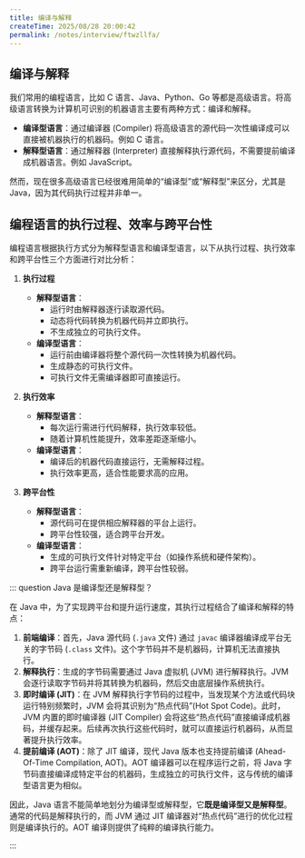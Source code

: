 ```yaml
---
title: 编译与解释
createTime: 2025/08/28 20:00:42
permalink: /notes/interview/ftwzllfa/
---
```

## 编译与解释

我们常用的编程语言，比如 C 语言、Java、Python、Go 等都是高级语言。将高级语言转换为计算机可识别的机器语言主要有两种方式：编译和解释。

*   **编译型语言**：通过编译器 (Compiler) 将高级语言的源代码一次性编译成可以直接被机器执行的机器码。例如 C 语言。
*   **解释型语言**：通过解释器 (Interpreter) 直接解释执行源代码，不需要提前编译成机器语言。例如 JavaScript。

然而，现在很多高级语言已经很难用简单的“编译型”或“解释型”来区分，尤其是 Java，因为其代码执行过程并非单一。

## 编程语言的执行过程、效率与跨平台性

编程语言根据执行方式分为解释型语言和编译型语言，以下从执行过程、执行效率和跨平台性三个方面进行对比分析：

1. **执行过程**
	- **解释型语言**：
	    - 运行时由解释器逐行读取源代码。
	    - 动态将代码转换为机器代码并立即执行。
	    - 不生成独立的可执行文件。
	- **编译型语言**：
	    - 运行前由编译器将整个源代码一次性转换为机器代码。
	    - 生成静态的可执行文件。
	    - 可执行文件无需编译器即可直接运行。

2. **执行效率**
	- **解释型语言**：
	    - 每次运行需进行代码解释，执行效率较低。
	    - 随着计算机性能提升，效率差距逐渐缩小。
	- **编译型语言**：
	    - 编译后的机器代码直接运行，无需解释过程。
	    - 执行效率更高，适合性能要求高的应用。

3. **跨平台性**
	- **解释型语言**：
	    - 源代码可在提供相应解释器的平台上运行。
	    - 跨平台性较强，适合跨平台开发。
	- **编译型语言**：
	    - 生成的可执行文件针对特定平台（如操作系统和硬件架构）。
	    - 跨平台运行需重新编译，跨平台性较弱。

::: question Java 是编译型还是解释型？

在 Java 中，为了实现跨平台和提升运行速度，其执行过程结合了编译和解释的特点：

1.  **前端编译**：首先，Java 源代码 (`.java` 文件) 通过 `javac` 编译器编译成平台无关的字节码 (`.class` 文件)。这个字节码并不是机器码，计算机无法直接执行。
2.  **解释执行**：生成的字节码需要通过 Java 虚拟机 (JVM) 进行解释执行。JVM 会逐行读取字节码并将其转换为机器码，然后交由底层操作系统执行。
3.  **即时编译 (JIT)**：在 JVM 解释执行字节码的过程中，当发现某个方法或代码块运行特别频繁时，JVM 会将其识别为“热点代码”(Hot Spot Code)。此时，JVM 内置的即时编译器 (JIT Compiler) 会将这些“热点代码”直接编译成机器码，并缓存起来。后续再次执行这些代码时，就可以直接运行机器码，从而显著提升执行效率。
4.  **提前编译 (AOT)**：除了 JIT 编译，现代 Java 版本也支持提前编译 (Ahead-Of-Time Compilation, AOT)。AOT 编译器可以在程序运行之前，将 Java 字节码直接编译成特定平台的机器码，生成独立的可执行文件，这与传统的编译型语言更为相似。

因此，Java 语言不能简单地划分为编译型或解释型，它**既是编译型又是解释型**。通常的代码是解释执行的，而 JVM 通过 JIT 编译器对“热点代码”进行的优化过程则是编译执行的。AOT 编译则提供了纯粹的编译执行能力。

:::

